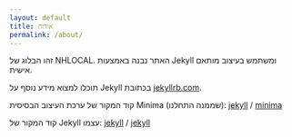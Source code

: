 ```yaml
---
layout: default
title: אודות
permalink: /about/
---
```


זהו הבלוג של NHLOCAL. האתר נבנה באמצעות Jekyll ומשתמש בעיצוב מותאם אישית.

תוכלו למצוא מידע נוסף על Jekyll בכתובת [jekyllrb.com](https://jekyllrb.com/).

קוד המקור של ערכת העיצוב הבסיסית Minima (שממנה התחלנו):
[jekyll][jekyll-organization] /
[minima](https://github.com/jekyll/minima)

קוד המקור של Jekyll עצמו:
[jekyll][jekyll-organization] /
[jekyll](https://github.com/jekyll/jekyll)

[jekyll-organization]: https://github.com/jekyll